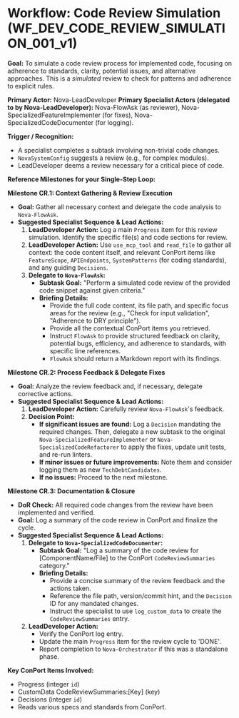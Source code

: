 # Workflow: Code Review Simulation (WF_DEV_CODE_REVIEW_SIMULATION_001_v1)

**Goal:** To simulate a code review process for implemented code, focusing on adherence to standards, clarity, potential issues, and alternative approaches. This is a _simulated_ review to check for patterns and adherence to explicit rules.

**Primary Actor:** Nova-LeadDeveloper
**Primary Specialist Actors (delegated to by Nova-LeadDeveloper):** Nova-FlowAsk (as reviewer), Nova-SpecializedFeatureImplementer (for fixes), Nova-SpecializedCodeDocumenter (for logging).

**Trigger / Recognition:**

- A specialist completes a subtask involving non-trivial code changes.
- `NovaSystemConfig` suggests a review (e.g., for complex modules).
- LeadDeveloper deems a review necessary for a critical piece of code.

**Reference Milestones for your Single-Step Loop:**

**Milestone CR.1: Context Gathering & Review Execution**

- **Goal:** Gather all necessary context and delegate the code analysis to `Nova-FlowAsk`.
- **Suggested Specialist Sequence & Lead Actions:**
  1.  **LeadDeveloper Action:** Log a main `Progress` item for this review simulation. Identify the specific file(s) and code sections for review.
  2.  **LeadDeveloper Action:** Use `use_mcp_tool` and `read_file` to gather all context: the code content itself, and relevant ConPort items like `FeatureScope`, `APIEndpoints`, `SystemPatterns` (for coding standards), and any guiding `Decisions`.
  3.  **Delegate to `Nova-FlowAsk`:**
      - **Subtask Goal:** "Perform a simulated code review of the provided code snippet against given criteria."
      - **Briefing Details:**
        - Provide the full code content, its file path, and specific focus areas for the review (e.g., "Check for input validation", "Adherence to DRY principle").
        - Provide all the contextual ConPort items you retrieved.
        - Instruct `FlowAsk` to provide structured feedback on clarity, potential bugs, efficiency, and adherence to standards, with specific line references.
        - `FlowAsk` should return a Markdown report with its findings.

**Milestone CR.2: Process Feedback & Delegate Fixes**

- **Goal:** Analyze the review feedback and, if necessary, delegate corrective actions.
- **Suggested Specialist Sequence & Lead Actions:**
  1.  **LeadDeveloper Action:** Carefully review `Nova-FlowAsk`'s feedback.
  2.  **Decision Point:**
      - **If significant issues are found:** Log a `Decision` mandating the required changes. Then, delegate a new subtask to the original `Nova-SpecializedFeatureImplementer` or `Nova-SpecializedCodeRefactorer` to apply the fixes, update unit tests, and re-run linters.
      - **If minor issues or future improvements:** Note them and consider logging them as new `TechDebtCandidates`.
      - **If no issues:** Proceed to the next milestone.

**Milestone CR.3: Documentation & Closure**

- **DoR Check:** All required code changes from the review have been implemented and verified.
- **Goal:** Log a summary of the code review in ConPort and finalize the cycle.
- **Suggested Specialist Sequence & Lead Actions:**
  1.  **Delegate to `Nova-SpecializedCodeDocumenter`:**
      - **Subtask Goal:** "Log a summary of the code review for [ComponentName/File] to the ConPort `CodeReviewSummaries` category."
      - **Briefing Details:**
        - Provide a concise summary of the review feedback and the actions taken.
        - Reference the file path, version/commit hint, and the `Decision` ID for any mandated changes.
        - Instruct the specialist to use `log_custom_data` to create the `CodeReviewSummaries` entry.
  2.  **LeadDeveloper Action:**
      - Verify the ConPort log entry.
      - Update the main `Progress` item for the review cycle to 'DONE'.
      - Report completion to `Nova-Orchestrator` if this was a standalone phase.

**Key ConPort Items Involved:**

- Progress (integer `id`)
- CustomData CodeReviewSummaries:[Key] (key)
- Decisions (integer `id`)
- Reads various specs and standards from ConPort.
